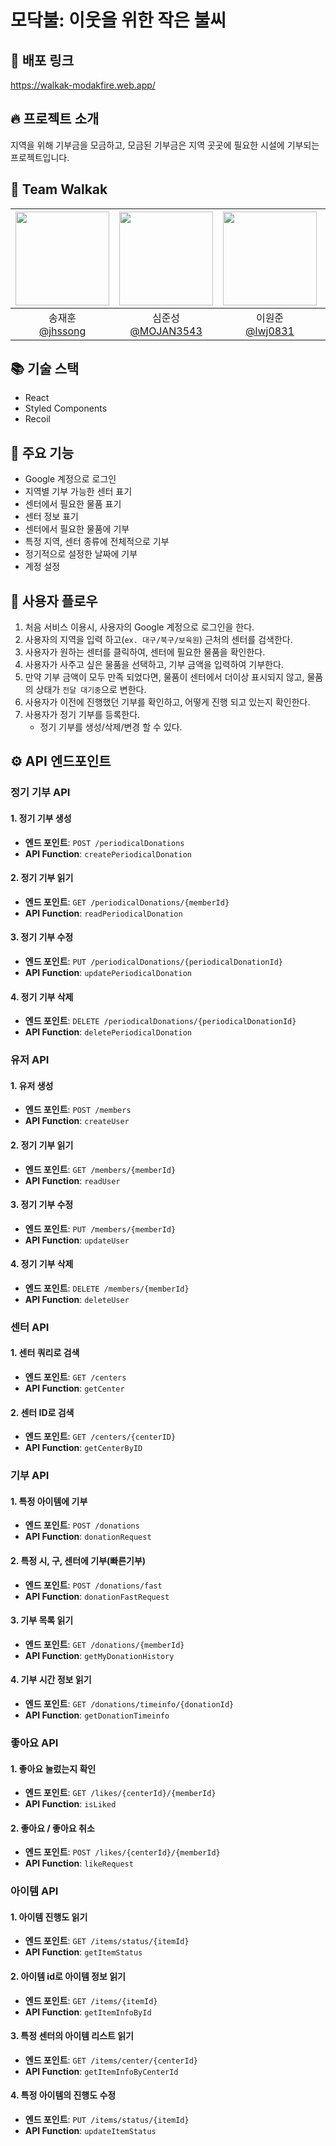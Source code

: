 # 모닥불: 이웃을 위한 작은 불씨
## 📱 배포 링크
https://walkak-modakfire.web.app/
## 🔥 프로젝트 소개
지역을 위해 기부금을 모금하고, 모금된 기부금은 지역 곳곳에 필요한 시설에 기부되는 프로젝트입니다.
## 🥺 Team Walkak
|<img src="https://avatars.githubusercontent.com/u/86557146?v=4" width="150" height="150"/>|<img src="https://avatars.githubusercontent.com/u/71973291?v=4" width="150" height="150"/>|<img src="https://avatars.githubusercontent.com/u/151692917?v=4" width="150" height="150"/>|<img src="https://avatars.githubusercontent.com/u/66457807?v=4" width="150" height="150"/>|
|:-:|:-:|:-:|:-:|
|송재훈<br/>[@jhssong](https://github.com/jhssong)|심준성<br/>[@MOJAN3543](https://github.com/MOJAN3543)|이원준<br/>[@lwj0831](https://github.com/lwj0831)|조재용<br/>[@WithJo](https://github.com/WithJo)|
## 📚 기술 스택 
* React
* Styled Components
* Recoil
## 🔎 주요 기능
* Google 계정으로 로그인
* 지역별 기부 가능한 센터 표기
* 센터에서 필요한 물품 표기
* 센터 정보 표기
* 센터에서 필요한 물품에 기부
* 특정 지역, 센터 종류에 전체적으로 기부
* 정기적으로 설정한 날짜에 기부
* 계정 설정
## 🤔 사용자 플로우
1. 처음 서비스 이용시, 사용자의 Google 계정으로 로그인을 한다.
2. 사용자의 지역을 입력 하고(`ex. 대구/북구/보육원`) 근처의 센터를 검색한다.
3. 사용자가 원하는 센터를 클릭하여, 센터에 필요한 물품을 확인한다.
4. 사용자가 사주고 싶은 물품을 선택하고, 기부 금액을 입력하여 기부한다.
5. 만약 기부 금액이 모두 만족 되었다면, 물품이 센터에서 더이상 표시되지 않고, 물품의 상태가 `전달 대기중`으로 변한다.
6. 사용자가 이전에 진행했던 기부를 확인하고, 어떻게 진행 되고 있는지 확인한다.
7. 사용자가 정기 기부를 등록한다.
    * 정기 기부를 생성/삭제/변경 할 수 있다.
## ⚙ API 엔드포인트
### 정기 기부 API

#### 1. 정기 기부 생성

- **엔드 포인트**:  `POST /periodicalDonations`
- **API Function**: `createPeriodicalDonation`

#### 2. 정기 기부 읽기

- **엔드 포인트**:  `GET /periodicalDonations/{memberId}`
- **API Function**: `readPeriodicalDonation`

#### 3. 정기 기부 수정

- **엔드 포인트**:  `PUT /periodicalDonations/{periodicalDonationId}`
- **API Function**: `updatePeriodicalDonation`

#### 4. 정기 기부 삭제

- **엔드 포인트**:  `DELETE /periodicalDonations/{periodicalDonationId}`
- **API Function**: `deletePeriodicalDonation`

### 유저 API

#### 1. 유저 생성

- **엔드 포인트**:  `POST /members`
- **API Function**: `createUser`

#### 2. 정기 기부 읽기

- **엔드 포인트**:  `GET /members/{memberId}`
- **API Function**: `readUser`

#### 3. 정기 기부 수정

- **엔드 포인트**:  `PUT /members/{memberId}`
- **API Function**: `updateUser`

#### 4. 정기 기부 삭제

- **엔드 포인트**:  `DELETE /members/{memberId}`
- **API Function**: `deleteUser`

### 센터 API

#### 1. 센터 쿼리로 검색

- **엔드 포인트**:  `GET /centers`
- **API Function**: `getCenter`

#### 2. 센터 ID로 검색

- **엔드 포인트**:  `GET /centers/{centerID}`
- **API Function**: `getCenterByID`

### 기부 API

#### 1. 특정 아이템에 기부

- **엔드 포인트**:  `POST /donations`
- **API Function**: `donationRequest`

#### 2. 특정 시, 구, 센터에 기부(빠른기부)

- **엔드 포인트**:  `POST /donations/fast`
- **API Function**: `donationFastRequest`

#### 3. 기부 목록 읽기

- **엔드 포인트**:  `GET /donations/{memberId}`
- **API Function**: `getMyDonationHistory`

#### 4. 기부 시간 정보 읽기

- **엔드 포인트**:  `GET /donations/timeinfo/{donationId}`
- **API Function**: `getDonationTimeinfo`

### 좋아요 API

#### 1. 좋아요 눌렀는지 확인

- **엔드 포인트**:  `GET /likes/{centerId}/{memberId}`
- **API Function**: `isLiked`

#### 2. 좋아요 / 좋아요 취소

- **엔드 포인트**:  `POST /likes/{centerId}/{memberId}`
- **API Function**: `likeRequest`

### 아이템 API

#### 1. 아이템 진행도 읽기

- **엔드 포인트**:  `GET /items/status/{itemId}`
- **API Function**: `getItemStatus`

#### 2. 아이템 id로 아이템 정보 읽기

- **엔드 포인트**:  `GET /items/{itemId}`
- **API Function**: `getItemInfoById`

#### 3. 특정 센터의 아이템 리스트 읽기

- **엔드 포인트**:  `GET /items/center/{centerId}`
- **API Function**: `getItemInfoByCenterId`

#### 4. 특정 아이템의 진행도 수정

- **엔드 포인트**:  `PUT /items/status/{itemId}`
- **API Function**: `updateItemStatus`
